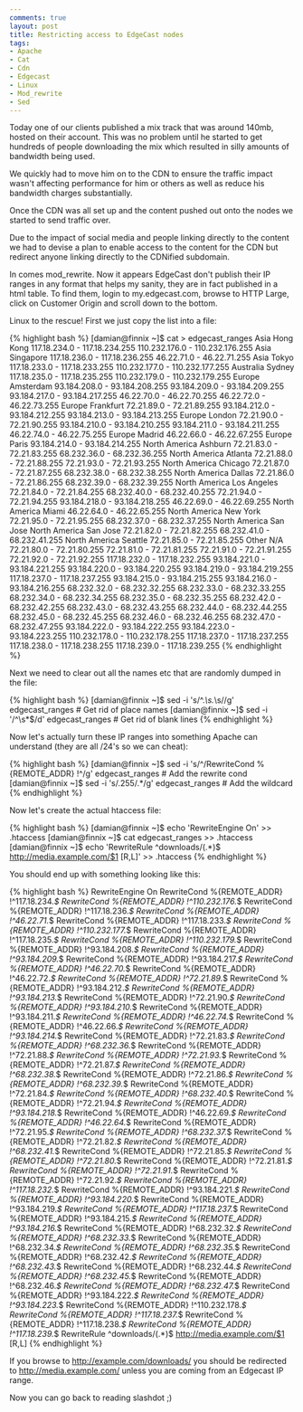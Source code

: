 ```yaml
---
comments: true
layout: post
title: Restricting access to EdgeCast nodes
tags:
- Apache
- Cat
- Cdn
- Edgecast
- Linux
- Mod_rewrite
- Sed
---
```


Today one of our clients published a mix track that was around 140mb, hosted on their account. This was no problem until he started to get hundreds of people downloading the mix which resulted in silly amounts of bandwidth being used.

We quickly had to move him on to the CDN to ensure the traffic impact wasn't affecting performance for him or others as well as reduce his bandwidth charges substantially.

Once the CDN was all set up and the content pushed out onto the nodes we started to send traffic over.

Due to the impact of social media and people linking directly to the content we had to devise a plan to enable access to the content for the CDN but redirect anyone linking directly to the CDNified subdomain.

In comes mod_rewrite. Now it appears EdgeCast don't publish their IP ranges in any format that helps my sanity, they are in fact published in a html table. To find them, login to my.edgecast.com, browse to HTTP Large, click on Customer Origin and scroll down to the bottom.

Linux to the rescue! First we just copy the list into a file:

{% highlight bash %}
[damian@finnix ~]$ cat > edgecast_ranges
Asia Hong Kong 117.18.234.0 - 117.18.234.255
110.232.176.0 - 110.232.176.255
Asia Singapore 117.18.236.0 - 117.18.236.255
46.22.71.0 - 46.22.71.255
Asia Tokyo 117.18.233.0 - 117.18.233.255
110.232.177.0 - 110.232.177.255
Australia Sydney 117.18.235.0 - 117.18.235.255
110.232.179.0 - 110.232.179.255
Europe Amsterdam 93.184.208.0 - 93.184.208.255
93.184.209.0 - 93.184.209.255
93.184.217.0 - 93.184.217.255
46.22.70.0 - 46.22.70.255
46.22.72.0 - 46.22.73.255
Europe Frankfurt 72.21.89.0 - 72.21.89.255
93.184.212.0 - 93.184.212.255
93.184.213.0 - 93.184.213.255
Europe London 72.21.90.0 - 72.21.90.255
93.184.210.0 - 93.184.210.255
93.184.211.0 - 93.184.211.255
46.22.74.0 - 46.22.75.255
Europe Madrid 46.22.66.0 - 46.22.67.255
Europe Paris 93.184.214.0 - 93.184.214.255
North America Ashburn 72.21.83.0 - 72.21.83.255
68.232.36.0 - 68.232.36.255
North America Atlanta 72.21.88.0 - 72.21.88.255
72.21.93.0 - 72.21.93.255
North America Chicago 72.21.87.0 - 72.21.87.255
68.232.38.0 - 68.232.38.255
North America Dallas 72.21.86.0 - 72.21.86.255
68.232.39.0 - 68.232.39.255
North America Los Angeles 72.21.84.0 - 72.21.84.255
68.232.40.0 - 68.232.40.255
72.21.94.0 - 72.21.94.255
93.184.218.0 - 93.184.218.255
46.22.69.0 - 46.22.69.255
North America Miami 46.22.64.0 - 46.22.65.255
North America New York 72.21.95.0 - 72.21.95.255
68.232.37.0 - 68.232.37.255
North America San Jose
North America San Jose 72.21.82.0 - 72.21.82.255
68.232.41.0 - 68.232.41.255
North America Seattle 72.21.85.0 - 72.21.85.255
Other N/A 72.21.80.0 - 72.21.80.255
72.21.81.0 - 72.21.81.255
72.21.91.0 - 72.21.91.255
72.21.92.0 - 72.21.92.255
117.18.232.0 - 117.18.232.255
93.184.221.0 - 93.184.221.255
93.184.220.0 - 93.184.220.255
93.184.219.0 - 93.184.219.255
117.18.237.0 - 117.18.237.255
93.184.215.0 - 93.184.215.255
93.184.216.0 - 93.184.216.255
68.232.32.0 - 68.232.32.255
68.232.33.0 - 68.232.33.255
68.232.34.0 - 68.232.34.255
68.232.35.0 - 68.232.35.255
68.232.42.0 - 68.232.42.255
68.232.43.0 - 68.232.43.255
68.232.44.0 - 68.232.44.255
68.232.45.0 - 68.232.45.255
68.232.46.0 - 68.232.46.255
68.232.47.0 - 68.232.47.255
93.184.222.0 - 93.184.222.255
93.184.223.0 - 93.184.223.255
110.232.178.0 - 110.232.178.255
117.18.237.0 - 117.18.237.255
117.18.238.0 - 117.18.238.255
117.18.239.0 - 117.18.239.255
{% endhighlight %}

Next we need to clear out all the names etc that are randomly dumped in the file:

{% highlight bash %}
[damian@finnix ~]$ sed -i 's/^.*\s.*\s//g' edgecast_ranges # Get rid of place names
[damian@finnix ~]$ sed -i '/^\s*$/d' edgecast_ranges # Get rid of blank lines
{% endhighlight %}

Now let's actually turn these IP ranges into something Apache can understand (they are all /24's so we can cheat):

{% highlight bash %}
[damian@finnix ~]$ sed -i 's/^/RewriteCond %{REMOTE_ADDR} !^/g' edgecast_ranges # Add the rewrite cond
[damian@finnix ~]$ sed -i 's/\.255$/.*$/g' edgecast_ranges # Add the wildcard
{% endhighlight %}

Now let's create the actual htaccess file:

{% highlight bash %}
[damian@finnix ~]$ echo 'RewriteEngine On' >> .htaccess
[damian@finnix ~]$ cat edgecast_ranges >> .htaccess
[damian@finnix ~]$ echo 'RewriteRule ^downloads/(.*)$ http://media.example.com/$1 [R,L]' >> .htaccess
{% endhighlight %}

You should end up with something looking like this:

{% highlight bash %}
RewriteEngine On
RewriteCond %{REMOTE_ADDR} !^117.18.234.*$
RewriteCond %{REMOTE_ADDR} !^110.232.176.*$
RewriteCond %{REMOTE_ADDR} !^117.18.236.*$
RewriteCond %{REMOTE_ADDR} !^46.22.71.*$
RewriteCond %{REMOTE_ADDR} !^117.18.233.*$
RewriteCond %{REMOTE_ADDR} !^110.232.177.*$
RewriteCond %{REMOTE_ADDR} !^117.18.235.*$
RewriteCond %{REMOTE_ADDR} !^110.232.179.*$
RewriteCond %{REMOTE_ADDR} !^93.184.208.*$
RewriteCond %{REMOTE_ADDR} !^93.184.209.*$
RewriteCond %{REMOTE_ADDR} !^93.184.217.*$
RewriteCond %{REMOTE_ADDR} !^46.22.70.*$
RewriteCond %{REMOTE_ADDR} !^46.22.72.*$
RewriteCond %{REMOTE_ADDR} !^72.21.89.*$
RewriteCond %{REMOTE_ADDR} !^93.184.212.*$
RewriteCond %{REMOTE_ADDR} !^93.184.213.*$
RewriteCond %{REMOTE_ADDR} !^72.21.90.*$
RewriteCond %{REMOTE_ADDR} !^93.184.210.*$
RewriteCond %{REMOTE_ADDR} !^93.184.211.*$
RewriteCond %{REMOTE_ADDR} !^46.22.74.*$
RewriteCond %{REMOTE_ADDR} !^46.22.66.*$
RewriteCond %{REMOTE_ADDR} !^93.184.214.*$
RewriteCond %{REMOTE_ADDR} !^72.21.83.*$
RewriteCond %{REMOTE_ADDR} !^68.232.36.*$
RewriteCond %{REMOTE_ADDR} !^72.21.88.*$
RewriteCond %{REMOTE_ADDR} !^72.21.93.*$
RewriteCond %{REMOTE_ADDR} !^72.21.87.*$
RewriteCond %{REMOTE_ADDR} !^68.232.38.*$
RewriteCond %{REMOTE_ADDR} !^72.21.86.*$
RewriteCond %{REMOTE_ADDR} !^68.232.39.*$
RewriteCond %{REMOTE_ADDR} !^72.21.84.*$
RewriteCond %{REMOTE_ADDR} !^68.232.40.*$
RewriteCond %{REMOTE_ADDR} !^72.21.94.*$
RewriteCond %{REMOTE_ADDR} !^93.184.218.*$
RewriteCond %{REMOTE_ADDR} !^46.22.69.*$
RewriteCond %{REMOTE_ADDR} !^46.22.64.*$
RewriteCond %{REMOTE_ADDR} !^72.21.95.*$
RewriteCond %{REMOTE_ADDR} !^68.232.37.*$
RewriteCond %{REMOTE_ADDR} !^72.21.82.*$
RewriteCond %{REMOTE_ADDR} !^68.232.41.*$
RewriteCond %{REMOTE_ADDR} !^72.21.85.*$
RewriteCond %{REMOTE_ADDR} !^72.21.80.*$
RewriteCond %{REMOTE_ADDR} !^72.21.81.*$
RewriteCond %{REMOTE_ADDR} !^72.21.91.*$
RewriteCond %{REMOTE_ADDR} !^72.21.92.*$
RewriteCond %{REMOTE_ADDR} !^117.18.232.*$
RewriteCond %{REMOTE_ADDR} !^93.184.221.*$
RewriteCond %{REMOTE_ADDR} !^93.184.220.*$
RewriteCond %{REMOTE_ADDR} !^93.184.219.*$
RewriteCond %{REMOTE_ADDR} !^117.18.237.*$
RewriteCond %{REMOTE_ADDR} !^93.184.215.*$
RewriteCond %{REMOTE_ADDR} !^93.184.216.*$
RewriteCond %{REMOTE_ADDR} !^68.232.32.*$
RewriteCond %{REMOTE_ADDR} !^68.232.33.*$
RewriteCond %{REMOTE_ADDR} !^68.232.34.*$
RewriteCond %{REMOTE_ADDR} !^68.232.35.*$
RewriteCond %{REMOTE_ADDR} !^68.232.42.*$
RewriteCond %{REMOTE_ADDR} !^68.232.43.*$
RewriteCond %{REMOTE_ADDR} !^68.232.44.*$
RewriteCond %{REMOTE_ADDR} !^68.232.45.*$
RewriteCond %{REMOTE_ADDR} !^68.232.46.*$
RewriteCond %{REMOTE_ADDR} !^68.232.47.*$
RewriteCond %{REMOTE_ADDR} !^93.184.222.*$
RewriteCond %{REMOTE_ADDR} !^93.184.223.*$
RewriteCond %{REMOTE_ADDR} !^110.232.178.*$
RewriteCond %{REMOTE_ADDR} !^117.18.237.*$
RewriteCond %{REMOTE_ADDR} !^117.18.238.*$
RewriteCond %{REMOTE_ADDR} !^117.18.239.*$
RewriteRule ^downloads/(.*)$ http://media.example.com/$1 [R,L]
{% endhighlight %}

If you browse to http://example.com/downloads/ you should be redirected to http://media.example.com/ unless you are coming from an Edgecast IP range.

Now you can go back to reading slashdot ;)
